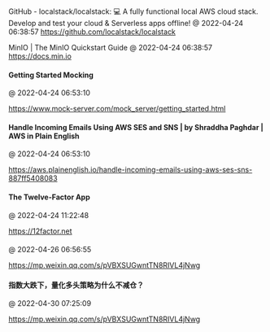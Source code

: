 GitHub - localstack/localstack: 💻  A fully functional local AWS cloud stack. Develop and test your cloud &amp; Serverless apps offline!
@ 2022-04-24 06:38:57
https://github.com/localstack/localstack

MinIO | The MinIO Quickstart Guide
@ 2022-04-24 06:38:57
https://docs.min.io

#### Getting Started Mocking
@ 2022-04-24 06:53:10

https://www.mock-server.com/mock_server/getting_started.html

#### Handle Incoming Emails Using AWS SES and SNS | by Shraddha Paghdar | AWS in Plain English
@ 2022-04-24 06:53:10

https://aws.plainenglish.io/handle-incoming-emails-using-aws-ses-sns-887ff5408083

#### The Twelve-Factor App 
@ 2022-04-24 11:22:48

https://12factor.net

#### 
@ 2022-04-26 06:56:55

https://mp.weixin.qq.com/s/pVBXSUGwntTN8RIVL4jNwg

#### 指数大跌下，量化多头策略为什么不减仓？
@ 2022-04-30 07:25:09

https://mp.weixin.qq.com/s/pVBXSUGwntTN8RIVL4jNwg

